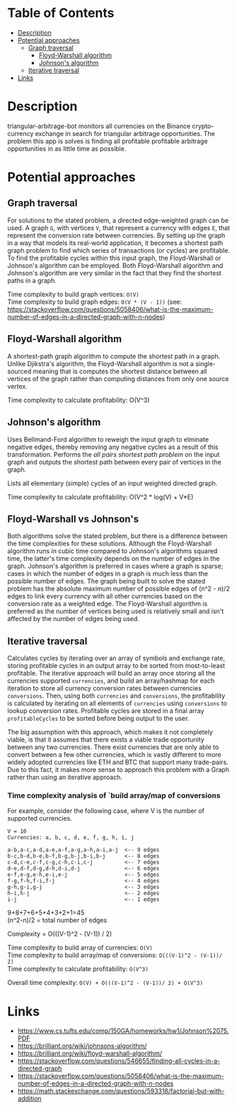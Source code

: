 # Table of Contents
  - [Description](#description)
  - [Potential approaches](#potential-approaches)
    - [Graph traversal](#graph-traversal)
      - [Floyd-Warshall algorithm](#floyd-warshall-algorithm)
      - [Johnson's algorithm](#johnsons-algorithm)
    - [Iterative traversal](#iterative-traversal)
  - [Links](#links)

# Description
triangular-arbitrage-bot monitors all currencies on the Binance crypto-currency exchange in search for triangular arbitrage opportunities. The problem this app is solves is finding all profitable profitable arbitrage opportunities in as little time as possible.

# Potential approaches
## Graph traversal
For solutions to the stated problem, a directed edge-weighted graph can be used. A graph `G`, with vertices `V`, that represent a currency with edges `E`, that represent the conversion rate between currencies. By setting up the graph in a way that models its real-world application, it becomes a shortest path graph problem to find which series of transactions (or cycles) are profitable. To find the profitable cycles within this input graph, the Floyd-Warshall or Johnson's algorithm can be employed. Both Floyd-Warshall algorithm and Johnson's algorithm are very similar in the fact that they find the shortest paths in a graph.

Time complexity to build graph vertices: `O(V)` \
Time complexity to build graph edges: `O(V * (V - 1))` (see: https://stackoverflow.com/questions/5058406/what-is-the-maximum-number-of-edges-in-a-directed-graph-with-n-nodes)

## Floyd-Warshall algorithm
A shortest-path graph algorithm to compute the shortest path in a graph. Unlike Djikstra's algorithm, the Floyd-Warshall algorithm is not a single-sourced meaning that is computes the shortest distance between all vertices of the graph rather than computing distances from only one source vertex.

Time complexity to calculate profitability: O(V^3)

## Johnson's algorithm
Uses Bellmand-Ford algorithm to reweigh the input graph to elminate negative edges, thereby removing any negative cycles as a result of this transformation. Performs the *all pairs shortest path problem* on the input graph and outputs the shortest path between every pair of vertices in the graph.

Lists all elementary (simple) cycles of an input weighted directed graph.

Time complexity to calculate profitability: O(V^2 * log(V) + V*E)

## Floyd-Warshall vs Johnson's
Both algorithms solve the stated problem, but there is a difference between the time complexities for these solutions. Although the Floyd-Warshall algorithm runs in cubic time compared to Johnson's algorithms squared time, the latter's time complexity depends on the number of edges in the graph. Johnson's algorithm is preferred in cases where a graph is sparse; cases in which the number of edges in a graph is much less than the possible number of edges. The graph being built to solve the stated problem has the absolute maximum number of possible edges of (n^2 - n)/2 edges to link every currency with all other currencies based on the conversion rate as a weighted edge. The Floyd-Warshall algorithm is preferred as the number of vertices being used is relatively small and isn't affected by the number of edges being used.

## Iterative traversal
Calculates cycles by iterating over an array of symbols and exchange rate, storing profitable cycles in an output array to be sorted from most-to-least profitable. The iterative approach will build an array once storing all the currencies supported `currencies`, and build an array/hashmap for each iteration to store all currency conversion rates between currencies `conversions`. Then, using both `currencies` and `conversions`, the profitability is calculated by iterating on all elements of `currencies` using `conversions` to lookup conversion rates. Profitable cycles are stored in a final array `profitableCycles` to be sorted before being output to the user.

The big assumption with this approach, which makes it not completely viable, is that it assumes that there exists a viable trade opportunity between any two currencies. There exist currencies that are only able to convert between a few other currencies, which is vastly different to more widely adopted currencies like ETH and BTC that support many trade-pairs. Due to this fact, it makes more sense to approach this problem with a Graph rather than using an iterative approach.

### Time complexity analysis of `build array/map of conversions
For example, consider the following case, where V is the number of supported currencies.
```
V = 10
Currencies: a, b, c, d, e, f, g, h, i, j

a-b,a-c,a-d,a-e,a-f,a-g,a-h,a-i,a-j  <-- 9 edges
b-c,b-d,b-e,b-f,b-g,b-j,b-i,b-j      <-- 8 edges
c-d,c-e,c-f,c-g,c-h,c-i,c-j          <-- 7 edges 
d-e,d-f,d-g,d-h,d-i,d-j              <-- 6 edges
e-f,e-g,e-h,e-i,e-j                  <-- 5 edges
f-g,f-h,f-i,f-j                      <-- 4 edges
g-h,g-i,g-j                          <-- 3 edges
h-i,h-j                              <-- 2 edges
i-j                                  <-- 1 edges
```

9+8+7+6+5+4+3+2+1=45 \
(n^2-n)/2 = total number of edges

Complexity = O(((V-1)^2 - (V-1)) / 2)

Time complexity to build array of currencies: `O(V)` \
Time complexity to build array/map of conversions: `O(((V-1)^2 - (V-1))/ 2)` \
Time complexity to calculate profitability: `O(V^3)`

Overall time complexity: `O(V) + O(((V-1)^2 - (V-1))/ 2) + O(V^3)`

# Links
- https://www.cs.tufts.edu/comp/150GA/homeworks/hw1/Johnson%2075.PDF
- https://brilliant.org/wiki/johnsons-algorithm/
- https://brilliant.org/wiki/floyd-warshall-algorithm/
- https://stackoverflow.com/questions/546655/finding-all-cycles-in-a-directed-graph
- https://stackoverflow.com/questions/5058406/what-is-the-maximum-number-of-edges-in-a-directed-graph-with-n-nodes
- https://math.stackexchange.com/questions/593318/factorial-but-with-addition